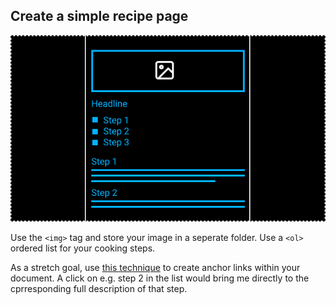 ## Create a simple recipe page

![The recipe sketch](recipe.png)

Use the `<img>` tag and store your image in a seperate folder. Use a `<ol>` ordered list for your cooking steps.

As a stretch goal, use [this technique](https://www.w3docs.com/snippets/html/how-to-create-an-anchor-link-to-jump-to-a-specific-part-of-a-page.html) to create anchor links within your document. A click on e.g. step 2 in the list would bring me directly to the cprresponding full description of that step.
